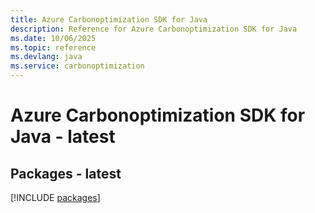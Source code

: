 ```yaml
---
title: Azure Carbonoptimization SDK for Java
description: Reference for Azure Carbonoptimization SDK for Java
ms.date: 10/06/2025
ms.topic: reference
ms.devlang: java
ms.service: carbonoptimization
---
```

# Azure Carbonoptimization SDK for Java - latest
## Packages - latest
[!INCLUDE [packages](carbonoptimization-index.md)]